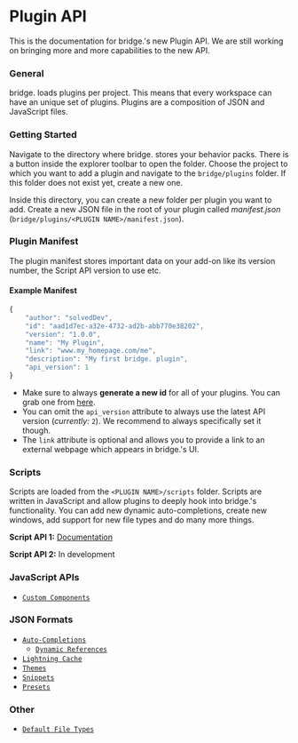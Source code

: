 # Plugin API
This is the documentation for bridge.'s new Plugin API. We are still working on bringing more and more capabilities to the new API.

### General
bridge. loads plugins per project. This means that every workspace can have an unique set of plugins. Plugins are a composition of JSON and JavaScript files.

### Getting Started
Navigate to the directory where bridge. stores your behavior packs. There is a button inside the explorer toolbar to open the folder. Choose the project to which you want to add a plugin and navigate to the ```bridge/plugins``` folder. If this folder does not exist yet, create a new one.

Inside this directory, you can create a new folder per plugin you want to add. Create a new JSON file in the root of your plugin called *manifest.json* (```bridge/plugins/<PLUGIN NAME>/manifest.json```).

### Plugin Manifest
The plugin manifest stores important data on your add-on like its version number, the Script API version to use etc.

#### Example Manifest
```javascript
{
    "author": "solvedDev",
    "id": "aad1d7ec-a32e-4732-ad2b-abb770e38202",
    "version": "1.0.0",
    "name": "My Plugin",
    "link": "www.my_homepage.com/me",
    "description": "My first bridge. plugin",
    "api_version": 1
}
```
- Make sure to always **generate a new id** for all of your plugins. You can grab one from [here](https://www.uuidgenerator.net/).
- You can omit the ```api_version``` attribute to always use the latest API version (*currently:* ```2```). We recommend to always specifically set it though.
- The ```link``` attribute is optional and allows you to provide a link to an external webpage which appears in bridge.'s UI.

### Scripts
Scripts are loaded from the ```<PLUGIN NAME>/scripts``` folder. Scripts are written in JavaScript and allow plugins to deeply hook into bridge.'s functionality. You can add new dynamic auto-completions, create new windows, add support for new file types and do many more things.

**Script API 1:** [Documentation](https://github.com/solvedDev/bridge./blob/master/plugins/getting-started.md)

**Script API 2:** In development

### JavaScript APIs
- [```Custom Components```](https://github.com/solvedDev/bridge./blob/master/plugin_docs/custom_components.md)

### JSON Formats
- [```Auto-Completions```](https://github.com/solvedDev/bridge./blob/master/plugin_docs/auto_completions/main.md)
  - [```Dynamic References```](https://github.com/solvedDev/bridge./blob/master/plugin_docs/auto_completions/dynamic_references.md)
- [```Lightning Cache```](https://github.com/solvedDev/bridge./blob/master/plugin_docs/lightning_cache.md)
- [```Themes```](https://github.com/solvedDev/bridge./blob/master/plugin_docs/json/presets.md)
- [```Snippets```](https://github.com/solvedDev/bridge./blob/master/plugin_docs/json/snippets.md)
- [```Presets```](https://github.com/solvedDev/bridge./blob/master/plugin_docs/json/themes.md)

### Other
- [```Default File Types```](https://github.com/solvedDev/bridge./blob/master/plugin_docs/other/default_file_types.md)
